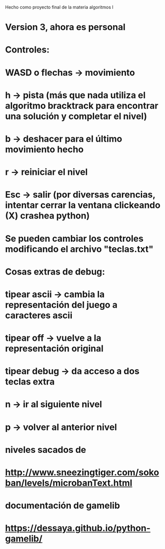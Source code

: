 Hecho como proyecto final de la materia algoritmos I

# Version 3, ahora es personal

# Controles:
# WASD o flechas -> movimiento
# h              -> pista (más que nada utiliza el algoritmo bracktrack para encontrar una solución y completar el nivel)
# b              -> deshacer para el último movimiento hecho
# r              -> reiniciar el nivel
# Esc            -> salir (por diversas carencias, intentar cerrar la ventana clickeando (X) crashea python)

# Se pueden cambiar los controles modificando el archivo "teclas.txt"

# Cosas extras de debug:
# tipear ascii     -> cambia la representación del juego a caracteres ascii
# tipear off       -> vuelve a la representación original
# tipear debug     -> da acceso a dos teclas extra
# n                -> ir al siguiente nivel
# p                -> volver al anterior nivel 

# niveles sacados de
# http://www.sneezingtiger.com/sokoban/levels/microbanText.html

# documentación de gamelib
# https://dessaya.github.io/python-gamelib/
